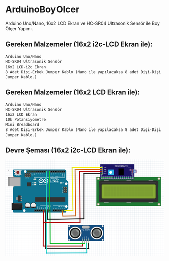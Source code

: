 # ArduinoBoyOlcer
Arduino Uno/Nano, 16x2 LCD Ekran ve HC-SR04 Ultrasonik Sensör ile Boy Ölçer Yapımı.

Gereken Malzemeler (16x2 i2c-LCD Ekran ile):
---
```
Arduino Uno/Nano
HC-SR04 Ultrasonik Sensör
16x2 LCD-i2c Ekran
8 Adet Dişi-Erkek Jumper Kablo (Nano ile yapılacaksa 8 adet Dişi-Dişi Jumper Kablo.)
```
Gereken Malzemeler (16x2 LCD Ekran ile):
---
```
Arduino Uno/Nano
HC-SR04 Ultrasonik Sensör
16x2 LCD Ekran
10k Potansiyometre
Mini Breadboard
8 Adet Dişi-Erkek Jumper Kablo (Nano ile yapılacaksa 8 adet Dişi-Dişi Jumper Kablo.)
```
Devre Şeması (16x2 i2c-LCD Ekran ile):
---
<img src="https://github.com/efezsh/ArduinoBoyOlcer/blob/main/BoyOlcer-DevreSemasi.png?raw=true">
